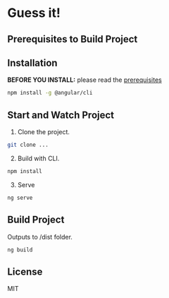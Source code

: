 # Guess it! 


## Prerequisites to Build Project



## Installation

**BEFORE YOU INSTALL:** please read the [prerequisites](#prerequisites)
```bash
npm install -g @angular/cli
```

## Start and Watch Project

1) Clone the project.
```bash
git clone ...
```
2) Build with CLI.
```bash
npm install
```
3) Serve
```bash
ng serve
```

## Build Project

Outputs to /dist folder.

```bash
ng build
```

## License

MIT
